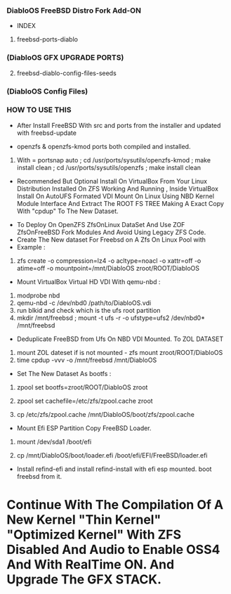 ### DiabloOS FreeBSD Distro Fork Add-ON ###
* INDEX
1. freebsd-ports-diablo
### (DiabloOS GFX UPGRADE PORTS) ###
2. freebsd-diablo-config-files-seeds
### (DiabloOS Config Files) ###

### HOW TO USE THIS ###
- After Install FreeBSD With src and ports from the installer and updated with freebsd-update 

- openzfs & openzfs-kmod ports both compiled and installed.
1. With = portsnap auto ; cd /usr/ports/sysutils/openzfs-kmod ; make install clean ; cd /usr/ports/sysutils/openzfs ; make install clean

* Recommended But Optional Install On VirtualBox From Your Linux Distribution Installed On ZFS Working And Running , Inside VirtualBox Install On AutoUFS Formated VDI Mount On Linux Using NBD Kernel Module Interface And Extract The ROOT FS TREE Making A Exact Copy With "cpdup" To The New Dataset.  

- To Deploy On OpenZFS ZfsOnLinux DataSet And Use ZOF ZfsOnFreeBSD Fork Modules And Avoid Using Legacy ZFS Code.
- Create The New dataset For Freebsd on A Zfs On Linux Pool with 
- Example : 

1. zfs create -o compression=lz4 -o acltype=noacl -o xattr=off -o atime=off -o mountpoint=/mnt/DiabloOS zroot/ROOT/DiabloOS

- Mount VirtualBox Virtual HD VDI With qemu-nbd :
1. modprobe nbd
2. qemu-nbd -c /dev/nbd0 /path/to/DiabloOS.vdi
3. run blkid and check which is the ufs root partition
4. mkdir /mnt/freebsd ; mount -t ufs -r -o ufstype=ufs2 /dev/nbd0* /mnt/freebsd

- Deduplicate FreeBSD from Ufs On NBD VDI Mounted. To ZOL DATASET
1. mount ZOL dateset if is not mounted - zfs mount zroot/ROOT/DiabloOS
2. time cpdup -vvv -o /mnt/freebsd /mnt/DiabloOS 

- Set The New Dataset As bootfs :

1. zpool set bootfs=zroot/ROOT/DiabloOS zroot

2. zpool set cachefile=/etc/zfs/zpool.cache zroot

3. cp /etc/zfs/zpool.cache /mnt/DiabloOS/boot/zfs/zpool.cache

- Mount Efi ESP Partition Copy FreeBSD Loader.

1. mount /dev/sda1 /boot/efi 

2. cp /mnt/DiabloOS/boot/loader.efi /boot/efi/EFI/FreeBSD/loader.efi

- Install refind-efi and install refind-install with efi esp mounted. boot freebsd from it.

# Continue With The Compilation Of A New Kernel "Thin Kernel" "Optimized Kernel" With ZFS Disabled And Audio to Enable OSS4 And With RealTime ON. And Upgrade The GFX STACK.






